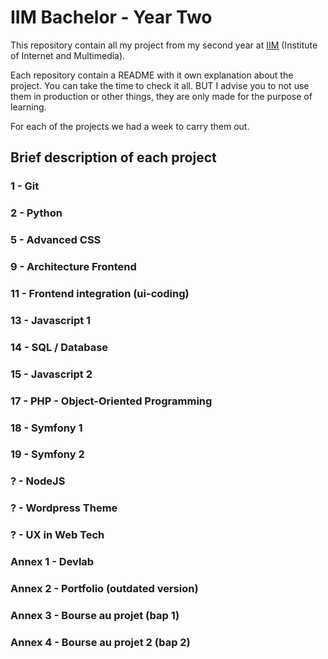 # IIM Bachelor - Year Two

This repository contain all my project from my second year at [IIM](https://www.iim.fr/) (Institute of Internet and Multimedia).

Each repository contain a README with it own explanation about the project. You can take the time to check it all. BUT I advise you to not use them in production or other things, they are only made for the purpose of learning.

For each of the projects we had a week to carry them out.

## Brief description of each project

### 1 - Git


### 2 - Python


### 5 - Advanced CSS


### 9 - Architecture Frontend


### 11 - Frontend integration (ui-coding)


### 13 - Javascript 1


### 14 - SQL / Database


### 15 - Javascript 2


### 17 - PHP - Object-Oriented Programming


### 18 - Symfony 1


### 19 - Symfony 2


### ? - NodeJS


### ? - Wordpress Theme


### ? - UX in Web Tech


### Annex 1 - Devlab


### Annex 2 - Portfolio (outdated version)


### Annex 3 - Bourse au projet (bap 1)


### Annex 4 - Bourse au projet 2 (bap 2)
